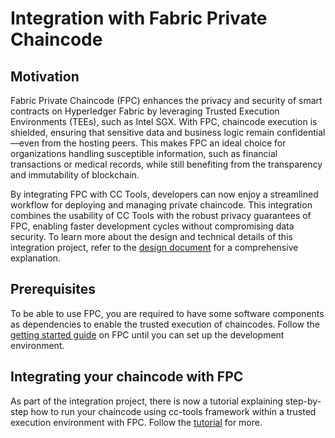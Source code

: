# Integration with Fabric Private Chaincode

## Motivation

Fabric Private Chaincode (FPC) enhances the privacy and security of smart contracts on Hyperledger Fabric by leveraging Trusted Execution Environments (TEEs), such as Intel SGX. With FPC, chaincode execution is shielded, ensuring that sensitive data and business logic remain confidential—even from the hosting peers. This makes FPC an ideal choice for organizations handling susceptible information, such as financial transactions or medical records, while still benefiting from the transparency and immutability of blockchain.

By integrating FPC with CC Tools, developers can now enjoy a streamlined workflow for deploying and managing private chaincode. This integration combines the usability of CC Tools with the robust privacy guarantees of FPC, enabling faster development cycles without compromising data security. To learn more about the design and technical details of this integration project, refer to the [design document](https://github.com/hyperledger/fabric-private-chaincode/tree/main/docs/design/integrate-with-cc-tools) for a comprehensive explanation.

## Prerequisites

To be able to use FPC, you are required to have some software components as dependencies to enable the trusted execution of chaincodes. Follow the [getting started guide](https://github.com/hyperledger/fabric-private-chaincode?tab=readme-ov-file#getting-started) on FPC until you can set up the development environment.

## Integrating your chaincode with FPC

As part of the integration project, there is now a tutorial explaining step-by-step how to run your chaincode using cc-tools framework within a trusted execution environment with FPC. Follow the [tutorial](https://github.com/hyperledger/fabric-private-chaincode/tree/main/samples/chaincode/cc-tools-demo) for more.
